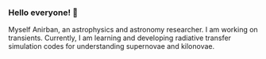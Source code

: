 ### Hello everyone! 👋

Myself Anirban, an astrophysics and astronomy researcher. I am working on transients. Currently, I am learning and developing radiative transfer simulation codes for understanding supernovae and kilonovae.
